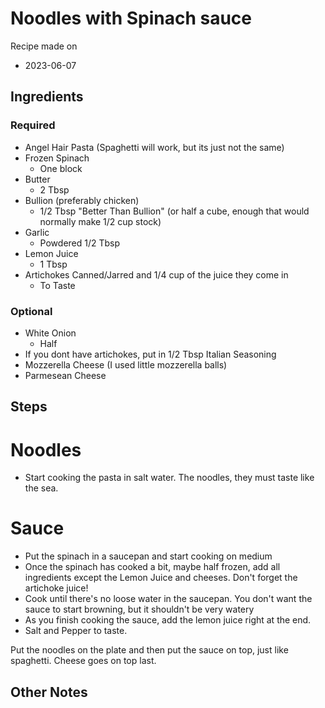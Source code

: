 # Noodles with Spinach sauce

Recipe made on
- 2023-06-07

## Ingredients

### Required
- Angel Hair Pasta (Spaghetti will work, but its just not the same)
- Frozen Spinach 
    - One block
- Butter 
    - 2 Tbsp
- Bullion (preferably chicken)
    - 1/2 Tbsp "Better Than Bullion" (or half a cube, enough that would normally make 1/2 cup stock)
- Garlic
    - Powdered 1/2 Tbsp
- Lemon Juice
    - 1 Tbsp
- Artichokes Canned/Jarred and 1/4 cup of the juice they come in 
    - To Taste


### Optional
- White Onion
    - Half
- If you dont have artichokes, put in 1/2 Tbsp Italian Seasoning
- Mozzerella Cheese (I used little mozzerella balls)
- Parmesean Cheese

## Steps

# Noodles
- Start cooking the pasta in salt water. The noodles, they must taste like the sea.

# Sauce
- Put the spinach in a saucepan and start cooking on medium
- Once the spinach has cooked a bit, maybe half frozen, add all ingredients except the Lemon Juice and cheeses. Don't forget the artichoke juice!
- Cook until there's no loose water in the saucepan. You don't want the sauce to start browning, but it shouldn't be very watery
- As you finish cooking the sauce, add the lemon juice right at the end.
- Salt and Pepper to taste.

Put the noodles on the plate and then put the sauce on top, just like spaghetti. Cheese goes on top last.

## Other Notes

